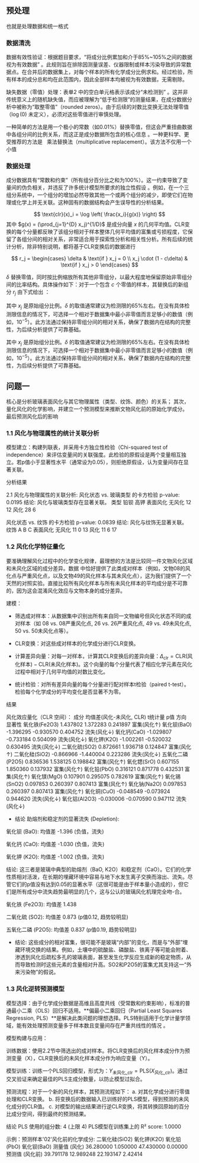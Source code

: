 ## 预处理
也就是处理数据和统一格式
### 数据清洗
数据有效性验证：根据题目要求，“将成分比例累加和介于85%~105%之间的数据视为有效数据” 。此规则旨在排除因测量误差、仪器限制或样本污染导致的异常数据点。在合并后的数据集上，对每个样本的所有化学成分比例求和。经过检验，所有样本的成分总和均在此范围内，因此全部样本均被视为有效数据，无需剔除。   

缺失数据（零值）处理：表单2 中的空白单元格表示该成分“未检测到” 。这并非传统意义上的随机缺失值，而应被理解为“低于检测限”的测量结果，在成分数据分析中被称为“取整零值”（rounded zeros）。由于后续的对数比变换无法处理零值（$\log(0)$ 未定义），必须对这些零值进行审慎处理。

一种简单的方法是用一个极小的常数（如0.01%）替换零值，但这会严重扭曲数据中各组分间的比例关系，而这正是成分数据所包含的核心信息 。一种更科学、更受推荐的方法是   
乘法替换法（multiplicative replacement）。该方法不仅用一个小值    
### 数据处理
成分数据具有“常数和约束”（所有组分百分比之和为100%）。这一约束导致了变量间的伪负相关，并违反了许多统计模型所要求的独立性假设 。例如，在一个三组分系统中，一个组分的增加必然导致其他一个或两个组分的减少，即使它们在物理或化学上并无关联。这种固有的数据结构会产生误导性的分析结果。 

$$
\text{clr}(x)_i = \log \left( \frac{x_i}{g(x)} \right)
$$
其中 $g(x) = (\prod_{j=1}^{D} x_j)^{1/D}$ 是成分向量 $x$ 的几何平均值。CLR变换的每个分量都反映了该组分相对于样本整体几何平均值的富集或亏损程度，它保留了各组分间的相对关系，非常适合用于探索性分析和相关性分析。所有后续的统计分析，除非特别说明，都将基于CLR变换后的数据进行


$$
r_j = \begin{cases}
\delta & \text{if } x_j = 0 \\
x_j \cdot (1 - c\delta) & \text{if } x_j > 0
\end{cases}
$$

$\delta$ 替换零值，同时按比例缩放所有其他非零组分，以最大程度地保留原始非零组分间的比率结构。具体操作如下：对于一个包含 $c$ 个零值的样本，其替换后的新组分 $r_j$ 由下式给出 ：   

其中 $x_j$ 是原始组分比例。$\delta$ 的取值通常建议为检测限的65%左右。在没有具体检测限信息的情况下，可选择一个相对于数据集中最小非零值而言足够小的数值（例如，$10^{-5}$）。此方法通过保持非零组分间的相对关系，确保了数据内在结构的完整性，为后续分析提供了可靠基础。

其中 $x_j$ 是原始组分比例。$\delta$ 的取值通常建议为检测限的65%左右。在没有具体检测限信息的情况下，可选择一个相对于数据集中最小非零值而言足够小的数值（例如，$10^{-5}$）。此方法通过保持非零组分间的相对关系，确保了数据内在结构的完整性，为后续分析提供了可靠基础。


## 问题一
核心是分析玻璃表面风化与其它物理属性（类型、纹饰、颜色）的关系；
其次，量化风化的化学影响，并建立一个预测模型来推断文物风化前的原始化学成分。
最后预测风化后的影响

### 1.1 风化与物理属性的统计关联分析
模型建立：构建列联表，并采用卡方独立性检验（Chi-squared test of independence）来评估变量间的关联强度。此检验的原假设是两个变量相互独立。若p值小于显著性水平（通常设为0.05），则拒绝原假设，认为变量间存在显著关联。

分析结果

2.1 风化与物理属性的关联分析:
风化状态 vs. 玻璃类型 的卡方检验 p-value: 0.0195
结论: 风化与玻璃类型存在显著关联。
类型    铅钡  高钾
表面风化
无风化   12  12
风化    28   6

风化状态 vs. 纹饰 的卡方检验 p-value: 0.0839
结论: 风化与纹饰无显著关联。
纹饰     A  B   C
表面风化
无风化   11  0  13
风化    11  6  17

### 1.2 风化化学特征量化
要准确理解风化过程中的化学变化规律，最理想的方法是比较同一件文物风化区域和未风化区域的成分差异。数据  中恰好提供了此类成对样本（例如，文物08的风化点与严重风化点，以及文物49的风化样本与其未风化点），这为我们提供了一个天然的对照实验。直接比较所有风化样本与所有未风化样本的平均成分是不可靠的，因为这会混淆风化效应与文物本身的成分差异。

建模：
- 筛选成对样本：从数据集中识别出所有来自同一文物编号但风化状态不同的成对样本（如 08 vs. 08严重风化点, 26 vs. 26严重风化点, 49 vs. 49未风化点, 50 vs. 50未风化点等）。

- CLR变换：对这些成对样本的化学成分进行CLR变换。

- 计算差异向量：对每一对样本，计算其CLR变换后的差异向量：$\Delta_{\text{clr}} = \text{CLR}(\text{风化样本}) - \text{CLR}(\text{未风化样本})$。这个向量的每个分量代表了相应化学元素在风化过程中相对于几何平均值的对数比变化。

- 统计检验：对所有差异向量的每个分量进行配对样本t检验（paired t-test）。检验每个化学成分的平均变化是否显著不为零。

结果

风化效应量化（CLR 空间）：
         成分  均值差(风化-未风化, CLR)      t统计量       p值      方向 显著性
 氧化铁(Fe2O3)          1.437802  1.372283 0.241897 富集(风化↑)
   氧化钡(BaO)         -1.396295 -0.930570 0.404752 流失(风化↓)
   氧化钙(CaO)         -1.029807 -0.733184 0.504099 流失(风化↓)
   氧化钾(K2O)         -1.002261 -0.520032 0.630495 流失(风化↓)
  二氧化硫(SO2)          0.872661  1.936718 0.124847 富集(风化↑)
 二氧化硅(SiO2)         -0.866966 -1.440004 0.223286 流失(风化↓)
五氧化二磷(P2O5)          0.836536  1.538125 0.198842 富集(风化↑)
   氧化锶(SrO)          0.607155  1.850360 0.137932 富集(风化↑)
   氧化铅(PbO)          0.316121  0.871778 0.432531 富集(风化↑)
   氧化镁(MgO)          0.107901  0.295075 0.782619 富集(风化↑)
  氧化锡(SnO2)          0.097853  0.260397 0.807413 富集(风化↑)
  氧化钠(Na2O)          0.097853  0.260397 0.807413 富集(风化↑)
   氧化铜(CuO)         -0.048549 -0.073924 0.944620 流失(风化↓)
 氧化铝(Al2O3)         -0.030006 -0.070590 0.947112 流失(风化↓)

- 结论
助熔剂和稳定剂的显著流失 (Depletion):

氧化钡 (BaO): 均值差 -1.396 (负值，流失)

氧化钙 (CaO): 均值差 -1.030 (负值，流失)

氧化钾 (K2O): 均值差 -1.002 (负值，流失)

结论: 这三者是玻璃中典型的助熔剂（BaO, K2O）和稳定剂（CaO）。它们的化学性质相对活泼，在长期的埋藏环境中容易与地下水发生离子交换而溶出、流失。尽管它们的p值没有达到0.05的显著水平（这很可能是由于样本量小造成的），但它们是所有成分中流失趋势最明显的几个，这与公认的玻璃风化机理完全吻-合。

氧化铁 (Fe2O3): 均值差 1.438

二氧化硫 (SO2): 均值差 0.873 (p值0.12, 趋势较明显)

五氧化二磷 (P2O5): 均值差 0.837 (p值0.19, 趋势较明显)

- 结论: 这些成分的相对富集，很可能不是玻璃“内部”的变化，而是与“外部”埋藏环境交换的结果。例如，土壤中的硫酸盐、磷酸盐、铁离子等可能会附着、渗透到风化后疏松多孔的玻璃表面，甚至发生化学反应生成新的稳定物质，从而导致检测时这些元素的含量相对升高。SO2和P2O5的富集尤其支持这一“外来污染物”的假说。



### 1.3 风化逆转预测模型

模型选择：由于化学成分数据是高维且高度共线（受常数和约束影响），标准的普通最小二乘（OLS）回归不适用。**偏最小二乘回归（Partial Least Squares Regression, PLS）**是解决此类问题的理想选择。PLS特别适用于化学计量学领域，能有效处理预测变量多于样本数且变量间存在严重共线性的情况 。   

模型构建与应用：

训练数据：使用2.2节中筛选出的成对样本。将CLR变换后的风化样本成分作为预测变量（X），CLR变换后的未风化样本成分作为响应变量（Y）。

模型训练：训练一个PLS回归模型，形式为：$Y_{\text{未风化\_clr}} = \text{PLS}(X_{\text{风化\_clr}})$。通过交叉验证来确定最佳的PLS主成分数量，以防止模型过拟合。

预测流程：对于一个新的风化样本，其预测流程如下：
a. 对其化学成分进行零值处理和CLR变换。
b. 将变换后的数据输入已训练好的PLS模型，得到预测的未风化成分的CLR值。
c. 对模型的输出结果进行逆CLR变换，将其转换回原始的百分比成分空间，得到最终的预测结果。

结论
PLS 使用的组分数: 4 (上限 4)
PLS模型在训练集上的 R² score: 1.0000

示例：预测样本'02'风化前的化学成分:
           二氧化硅(SiO2)   氧化钾(K2O)   氧化铅(PbO)  氧化钡(BaO)
测量值 (风化)    36.280000   1.050000  47.430000   0.00000
预测值 (风化前)   39.791178  12.989248  22.193147   2.42414




